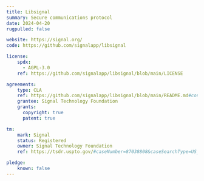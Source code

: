 ```yaml
---
title: Libsignal
summary: Secure communications protocol
date: 2024-04-20
rugpulled: false

website: https://signal.org/
code: https://github.com/signalapp/libsignal

license:
    spdx:
      - AGPL-3.0
    ref: https://github.com/signalapp/libsignal/blob/main/LICENSE

agreements:
    type: CLA
    ref: https://github.com/signalapp/libsignal/blob/main/README.md#contributions
    grantee: Signal Technology Foundation
    grants:
      copyright: true
      patent: true

tm:
    mark: Signal
    status: Registered
    owner: Signal Technology Foundation
    ref: https://tsdr.uspto.gov/#caseNumber=87038808&caseSearchType=US_APPLICATION&caseType=DEFAULT&searchType=statusSearch

pledge:
    known: false
---
```

